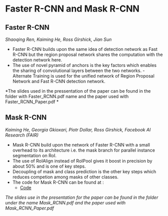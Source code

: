 # Faster R-CNN and Mask R-CNN

## Faster R-CNN 
   *Shaoqing Ren, Kaiming He, Ross Girshick, Jian Sun*
 - Faster R-CNN builds upon the same idea of detection network as Fast R-CNN but the region proposal network shares     the computation with the detection network here.
 - The use of novel pyramid of anchors is the key factors which enables the sharing of convolutional layers between the two networks.
 -Alternate Training is used for the unified network of Region Proposal Network and Fast R-CNN detection network.
 
 *The slides used in the pressentation of the paper can be found in the folder with Faster_RCNN.pdf name and the paper used with Faster_RCNN_Paper.pdf *
 
 ## Mask R-CNN
 *Kaiming He, Georgia Gkioxari, Piotr Dollar, Ross Girshick,*
 *Facebook AI Research (FAIR)*
 
 - Mask R-CNN build upon the network of Faster R-CNN with a small overhead to its architecture i.e. the mask branch   for parallel instance segmentation on RoI.
 - The use of RoIAlign instead of RoIPool gives it boost in precision by about 50% and is one of key steps.
 - Decoupling of mask and class prediction is the other key steps which reduces competion among masks of other classes.
 - The code for Mask R-CNN can be found at :
      - [Code](https://github.com/matterport/Mask_RCNN)
  
 *The slides use in the presentation for the paper can be found in the folder under the name Mask_RCNN.pdf and the paper used with Mask_RCNN_Paper.pdf*
 
 

